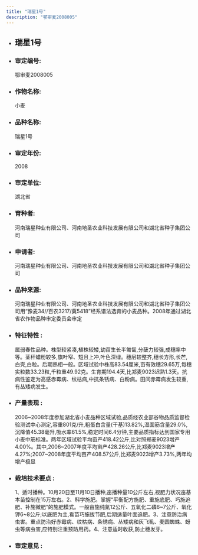 ```yaml
---
title: "瑞星1号"
description: "鄂审麦2008005"
---
```

* ## 瑞星1号
* ###  审定编号:  
   鄂审麦2008005

*  ### 作物名称:  
   小麦

*   ###  品种名称: 
    瑞星1号

*   ### 审定年份: 
    2008

*   ### 审定单位:  
    湖北省

*   ### 育种者:  
    河南瑞星种业有限公司、河南地圣农业科技发展有限公司和湖北省种子集团公司

*   ### 申请者:  
    河南瑞星种业有限公司、河南地圣农业科技发展有限公司和湖北省种子集团公司

*   ### 品种来源:  
    河南瑞星种业有限公司、河南地圣农业科技发展有限公司和湖北省种子集团公司用“豫麦34//百农3217/冀5418”经系谱法选育的小麦品种。2008年通过湖北省农作物品种审定委员会审定

*   ### 特征特性 : 
    属弱春性品种。株型较紧凑,植株较矮,幼苗生长半匍匐,分蘖力较强,成穗率中等。茎秆蜡粉较多,旗叶窄、短且上冲,叶色深绿。穗层较整齐,穗长方形,长芒,白壳,白粒。后期熟相一般。区域试验中株高83.54厘米,亩有效穗29.65万,每穗实粒数33.23粒,千粒重49.92克。生育期194.4天,比郑麦9023迟熟1.3天。抗病性鉴定为高感赤霉病、纹枯病,中抗条锈病、白粉病。田间赤霉病发生较重,有丛矮病发生。

*   ### 产量表现 : 
    2006~2008年度参加湖北省小麦品种区域试验,品质经农业部谷物品质监督检验测试中心测定,容重801克/升,粗蛋白含量(干基)13.82%,湿面筋含量29.0%,沉降值45.38毫升,吸水率61.5%,稳定时间6.4分钟,主要品质指标达到国家专用小麦中筋标准。两年区域试验平均亩产418.42公斤,比对照郑麦9023增产4.00%。其中,2006~2007年度平均亩产428.26公斤,比郑麦9023增产4.27%;2007~2008年度平均亩产408.57公斤,比郑麦9023增产3.73%,两年均增产极显

*   ### 栽培技术要点 : 
    1、适时播种。10月20日至11月10日播种,亩播种量10公斤左右,视肥力状况亩基本苗控制在15万左右。2、科学施肥。掌握“平衡配方施肥、重施底肥、巧施追肥、补施微肥”的施肥模式。一般亩施纯氮12公斤、五氧化二磷6~7公斤、氧化钾6~8公斤;以底肥为主,看苗巧施拔节肥,后期适量叶面追肥。3、注意防治病虫害。重点防治好赤霉病、纹枯病、条锈病、丛矮病和灰飞虱、麦圆蜘蛛、蚜虫等病虫害,应特别注重预防用药。4、注意适时收获,防止穗发芽。

*   ### 审定意见 : 
    
